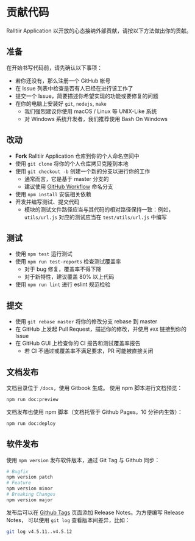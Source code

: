 # 贡献代码

Ralltiir Application 以开放的心态接纳外部贡献，请按以下方法做出你的贡献。

## 准备

在开始书写代码前，请先确认以下事项：

* 若你还没有，那么注册一个 GitHub 帐号
* 在 Issue 列表中检查是否有人已经在进行该工作了
* 提交一个 Issue，简要描述你希望实现的功能或要修复的问题
* 在你的电脑上安装好 `git`, `nodejs`, `make`
  * 我们强烈建议你使用 macOS / Linux 等 UNIX-Like 系统
  * 对 Windows 系统开发者，我们推荐使用 Bash On Windows

## 改动

* **Fork** Ralltiir Application 仓库到你的个人命名空间中
* 使用 `git clone` 将你的个人仓库拷贝克隆到本地
* 使用 `git checkout -b` 创建一个新的分支以进行你的工作
  * 通常而言，它是基于 master 分支的
  * 建议使用 [GitHub Workflow](https://guides.github.com/introduction/flow/) 命名分支
* 使用 `npm install` 安装相关依赖
* 开发并编写测试、提交代码
  * 模块的测试文件路径应当与其代码的相对路径保持一致：例如，`utils/url.js` 对应的测试应当在 `test/utils/url.js` 中编写

## 测试

* 使用 `npm test` 运行测试
* 使用 `npm run test-reports` 检查测试覆盖率
  * 对于 bug 修复，覆盖率不得下降
  * 对于新特性，建议覆盖 80% 以上代码
* 使用 `npm run lint` 进行 eslint 规范检验

## 提交

- 使用 `git rebase master` 将你的修改分支 rebase 到 master
- 在 GitHub 上发起 Pull Request，描述你的修改，并使用 `#XX` 链接到你的 Issue
- 在 GitHub GUI 上检查你的 CI 报告和测试覆盖率报告
  - 若 CI 不通过或覆盖率不满足要求，PR 可能被直接关闭

## 文档发布

文档目录位于 `/docs`，使用 Gitbook 生成。
使用 npm 脚本进行文档预览：

```bash
npm run doc:preview
```

文档发布也使用 npm 脚本（文档托管于 Github Pages，10 分钟内生效）：

```bash
npm run doc:deploy
```

## 软件发布

使用 `npm version` 发布软件版本，通过 Git Tag 与 Github 同步：

```bash
# Bugfix
npm version patch
# Feature
npm version minor
# Breaking Changes
npm version major
```

发布后可以在 [Github Tags][tags] 页面添加 Release Notes。为方便编写 Release Notes，
可以使用 `git log` 查看版本间差异，比如：

```bash
git log v4.5.11..v4.5.12
```

[tags]: https://github.com/Ralltiir/ralltiir-application/releases
